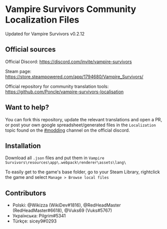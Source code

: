 # Vampire Survivors Community Localization Files

Updated for Vampire Survivors v0.2.12

## Official sources

Official Discord: https://discord.com/invite/vampire-survivors

Steam page: https://store.steampowered.com/app/1794680/Vampire_Survivors/

Official repository for community translation tools: https://github.com/Poncle/vampire-survivors-localisation

## Want to help?

You can fork this repository, update the relevant translations and open a PR, or post your own google spreadsheet/generated files in the `Localization` topic found on the [#modding](https://discord.com/channels/904353235006017556/937659884470693908) channel on the official discord.

## Installation

Download all `.json` files and put them in `Vampire Survivors\resources\app\.webpack\renderer\assets\lang\`

To easily get to the game's base folder, go to your Steam Library, rightclick the game and select `Manage > Browse local files`

## Contributors
* Polski: @Wikizza (WikiDev#1816), @RedHeadMaster (RedHeadMaster#6618), @Vuks69 (Vuks#5767)
* Українська: Pilgrim#5341
* Türkçe: sicey9#0293
